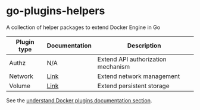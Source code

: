 # go-plugins-helpers

A collection of helper packages to extend Docker Engine in Go

 Plugin type | Documentation | Description
 ------------|---------------|--------------------------------------------------
 Authz       | N/A                                                            | Extend API authorization mechanism
 Network     | [Link](https://docs.docker.com/engine/extend/plugins_network/) | Extend network management
 Volume      | [Link](https://docs.docker.com/engine/extend/plugins_volume/)  | Extend persistent storage

See the [understand Docker plugins documentation section](https://docs.docker.com/engine/extend/plugins/).
